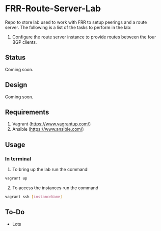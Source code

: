 # FRR-Route-Server-Lab

Repo to store lab used to work with FRR to setup peerings and a route server.
The following is a list of the tasks to perform in the lab:

1. Configure the route server instance to provide routes between the four BGP clients.

## Status

Coming soon.

## Design

Coming soon.

## Requirements
1. Vagrant (https://www.vagrantup.com/)
2. Ansible (https://www.ansible.com/)

## Usage

### In terminal
1. To bring up the lab run the command
```bash
vagrant up
```
2. To access the instances run the command
```bash
vagrant ssh [instanceName]
```

## To-Do
* Lots